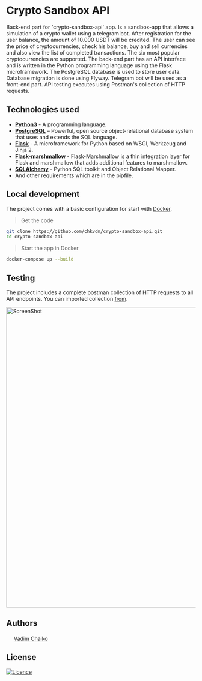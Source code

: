 # Crypto Sandbox API

Back-end part for 'crypto-sandbox-api' app. Is a sandbox-app that allows a simulation of a crypto wallet using a telegram bot. After registration for the user balance, the amount of 10.000 USDT will be credited. The user can see the price of cryptocurrencies, check his balance, buy and sell currencies and also view the list of completed transactions. The six most popular cryptocurrencies are supported.
The back-end part has an API interface and is written in the Python programming language using the Flask microframework. The PostgreSQL database is used to store user data. Database migration is done using Flyway.
Telegram bot will be used as a front-end part.
API testing executes using Postman's collection of HTTP requests.

## Technologies used

* **[Python3](https://www.python.org/downloads/)** - A programming language.
* **[PostgreSQL](https://www.postgresql.org/download/)** – Powerful, open source object-relational database system that uses and extends the SQL language.
* **[Flask](https://flask.palletsprojects.com/en/2.2.x/installation/)** - A microframework for Python based on WSGI, Werkzeug and Jinja 2.
* **[Flask-marshmallow](https://www.sqlalchemy.org/download.html)** - Flask-Marshmallow is a thin integration layer for Flask and marshmallow that adds additional features to marshmallow.
* **[SQLAlchemy](https://www.sqlalchemy.org/download.html)** - Python SQL toolkit and Object Relational Mapper.  
* And other requirements which are in the pipfile.

## Local development

The project comes with a basic configuration for start with [Docker](https://www.docker.com/).

> Get the code

```bash
git clone https://github.com/chkvdm/crypto-sandbox-api.git
cd crypto-sandbox-api
```

> Start the app in Docker

```bash
docker-compose up --build
```

## Testing

The project includes a complete postman collection of HTTP requests to all API endpoints. You can imported collection [from](./postman).  

<img width="800" alt="ScreenShot" src="https://user-images.githubusercontent.com/107465582/211280790-edb1570b-a93b-4eaf-bada-b77c55838134.png">

## Authors

<img src="https://encrypted-tbn0.gstatic.com/images?q=tbn:ANd9GcRr0qq7pHt2RAjrMGGKJ_-460bOO8Mpb038TQ&usqp=CAU" height="16"/>  [Vadim Chaiko](https://www.linkedin.com/in/vadim-chaiko-712279127/)

## License

[![Licence](https://img.shields.io/github/license/Ileriayo/markdown-badges?style=for-the-badge)](https://opensource.org/licenses/MIT)
